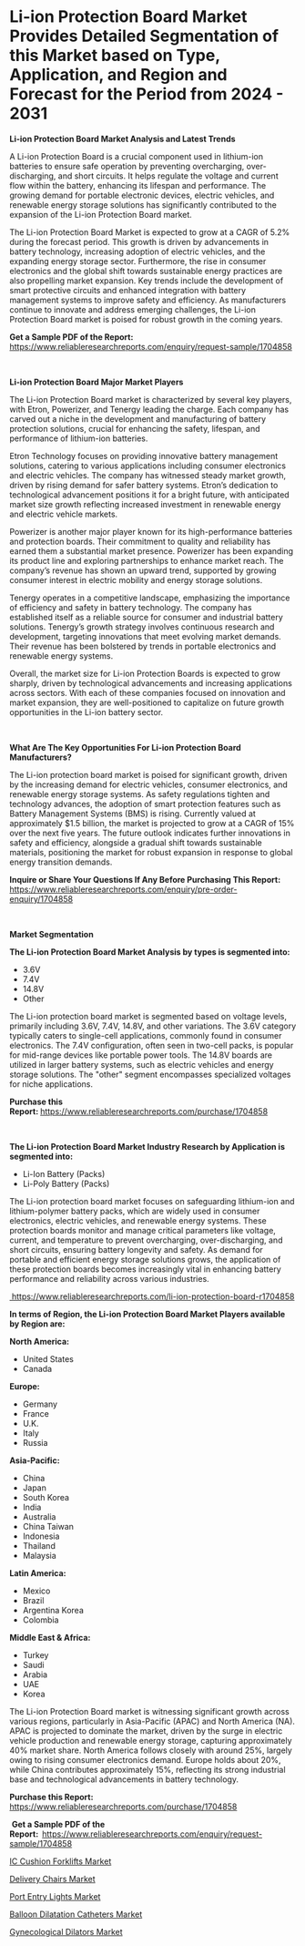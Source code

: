 <p><h1>Li-ion Protection Board Market Provides Detailed Segmentation of this Market based on Type, Application, and Region and Forecast for the Period from 2024 - 2031</h1></p><p><strong>Li-ion Protection Board Market Analysis and Latest Trends</strong></p>
<p><p>A Li-ion Protection Board is a crucial component used in lithium-ion batteries to ensure safe operation by preventing overcharging, over-discharging, and short circuits. It helps regulate the voltage and current flow within the battery, enhancing its lifespan and performance. The growing demand for portable electronic devices, electric vehicles, and renewable energy storage solutions has significantly contributed to the expansion of the Li-ion Protection Board market.</p><p>The Li-ion Protection Board Market is expected to grow at a CAGR of 5.2% during the forecast period. This growth is driven by advancements in battery technology, increasing adoption of electric vehicles, and the expanding energy storage sector. Furthermore, the rise in consumer electronics and the global shift towards sustainable energy practices are also propelling market expansion. Key trends include the development of smart protective circuits and enhanced integration with battery management systems to improve safety and efficiency. As manufacturers continue to innovate and address emerging challenges, the Li-ion Protection Board market is poised for robust growth in the coming years.</p></p>
<p><strong>Get a Sample PDF of the Report:&nbsp;</strong> <a href="https://www.reliableresearchreports.com/enquiry/request-sample/1704858?utm_campaign=1616&utm_medium=2&utm_source=Github&utm_content=ia&utm_term=21102024&utm_id=li-ion-protection-board">https://www.reliableresearchreports.com/enquiry/request-sample/1704858</a></p>
<p>&nbsp;</p>
<p><strong>Li-ion Protection Board Major Market Players</strong></p>
<p><p>The Li-ion Protection Board market is characterized by several key players, with Etron, Powerizer, and Tenergy leading the charge. Each company has carved out a niche in the development and manufacturing of battery protection solutions, crucial for enhancing the safety, lifespan, and performance of lithium-ion batteries.</p><p>Etron Technology focuses on providing innovative battery management solutions, catering to various applications including consumer electronics and electric vehicles. The company has witnessed steady market growth, driven by rising demand for safer battery systems. Etron’s dedication to technological advancement positions it for a bright future, with anticipated market size growth reflecting increased investment in renewable energy and electric vehicle markets.</p><p>Powerizer is another major player known for its high-performance batteries and protection boards. Their commitment to quality and reliability has earned them a substantial market presence. Powerizer has been expanding its product line and exploring partnerships to enhance market reach. The company’s revenue has shown an upward trend, supported by growing consumer interest in electric mobility and energy storage solutions.</p><p>Tenergy operates in a competitive landscape, emphasizing the importance of efficiency and safety in battery technology. The company has established itself as a reliable source for consumer and industrial battery solutions. Tenergy’s growth strategy involves continuous research and development, targeting innovations that meet evolving market demands. Their revenue has been bolstered by trends in portable electronics and renewable energy systems.</p><p>Overall, the market size for Li-ion Protection Boards is expected to grow sharply, driven by technological advancements and increasing applications across sectors. With each of these companies focused on innovation and market expansion, they are well-positioned to capitalize on future growth opportunities in the Li-ion battery sector.</p></p>
<p>&nbsp;</p>
<p><strong>What Are The Key Opportunities For Li-ion Protection Board Manufacturers?</strong></p>
<p><p>The Li-ion protection board market is poised for significant growth, driven by the increasing demand for electric vehicles, consumer electronics, and renewable energy storage systems. As safety regulations tighten and technology advances, the adoption of smart protection features such as Battery Management Systems (BMS) is rising. Currently valued at approximately $1.5 billion, the market is projected to grow at a CAGR of 15% over the next five years. The future outlook indicates further innovations in safety and efficiency, alongside a gradual shift towards sustainable materials, positioning the market for robust expansion in response to global energy transition demands.</p></p>
<p><strong>Inquire or Share Your Questions If Any Before Purchasing This Report:</strong> <a href="https://www.reliableresearchreports.com/enquiry/pre-order-enquiry/1704858?utm_campaign=1616&utm_medium=2&utm_source=Github&utm_content=ia&utm_term=21102024&utm_id=li-ion-protection-board">https://www.reliableresearchreports.com/enquiry/pre-order-enquiry/1704858</a></p>
<p>&nbsp;</p>
<p><strong>Market Segmentation</strong></p>
<p><strong>The Li-ion Protection Board Market Analysis by types is segmented into:</strong></p>
<p><ul><li>3.6V</li><li>7.4V</li><li>14.8V</li><li>Other</li></ul></p>
<p><p>The Li-ion protection board market is segmented based on voltage levels, primarily including 3.6V, 7.4V, 14.8V, and other variations. The 3.6V category typically caters to single-cell applications, commonly found in consumer electronics. The 7.4V configuration, often seen in two-cell packs, is popular for mid-range devices like portable power tools. The 14.8V boards are utilized in larger battery systems, such as electric vehicles and energy storage solutions. The "other" segment encompasses specialized voltages for niche applications.</p></p>
<p><strong>Purchase this Report:&nbsp;</strong><a href="https://www.reliableresearchreports.com/purchase/1704858?utm_campaign=1616&utm_medium=2&utm_source=Github&utm_content=ia&utm_term=21102024&utm_id=li-ion-protection-board">https://www.reliableresearchreports.com/purchase/1704858</a></p>
<p>&nbsp;</p>
<p><strong>The Li-ion Protection Board Market Industry Research by Application is segmented into:</strong></p>
<p><ul><li>Li-Ion Battery (Packs)</li><li>Li-Poly Battery (Packs)</li></ul></p>
<p><p>The Li-ion protection board market focuses on safeguarding lithium-ion and lithium-polymer battery packs, which are widely used in consumer electronics, electric vehicles, and renewable energy systems. These protection boards monitor and manage critical parameters like voltage, current, and temperature to prevent overcharging, over-discharging, and short circuits, ensuring battery longevity and safety. As demand for portable and efficient energy storage solutions grows, the application of these protection boards becomes increasingly vital in enhancing battery performance and reliability across various industries.</p></p>
<p><a href="https://www.reliableresearchreports.com/li-ion-protection-board-r1704858?utm_campaign=1616&utm_medium=2&utm_source=Github&utm_content=ia&utm_term=21102024&utm_id=li-ion-protection-board">&nbsp;https://www.reliableresearchreports.com/li-ion-protection-board-r1704858</a></p>
<p><strong>In terms of Region, the Li-ion Protection Board Market Players available by Region are:</strong></p>
<p>
    <p> <strong> North America: </strong>
        <ul>
            <li>United States</li>
            <li>Canada</li>
        </ul>
        </p> 
    <p> <strong> Europe: </strong>
        <ul>
            <li>Germany</li>
            <li>France</li>
            <li>U.K.</li>
            <li>Italy</li>
            <li>Russia</li>
        </ul>
        </p> 
    <p> <strong> Asia-Pacific: </strong>
        <ul>
            <li>China</li>
            <li>Japan</li>
            <li>South Korea</li>
            <li>India</li>
            <li>Australia</li>
            <li>China Taiwan</li>
            <li>Indonesia</li>
            <li>Thailand</li>
            <li>Malaysia</li>
        </ul>
        </p> 
    <p> <strong> Latin America: </strong>
        <ul>
            <li>Mexico</li>
            <li>Brazil</li>
            <li>Argentina Korea</li>
            <li>Colombia</li>
        </ul>
        </p> 
    <p> <strong> Middle East & Africa: </strong>
        <ul>
            <li>Turkey</li>
            <li>Saudi</li>
            <li>Arabia</li>
            <li>UAE</li>
            <li>Korea</li>
        </ul>
    </p>
    </p>
<p><p>The Li-ion Protection Board market is witnessing significant growth across various regions, particularly in Asia-Pacific (APAC) and North America (NA). APAC is projected to dominate the market, driven by the surge in electric vehicle production and renewable energy storage, capturing approximately 40% market share. North America follows closely with around 25%, largely owing to rising consumer electronics demand. Europe holds about 20%, while China contributes approximately 15%, reflecting its strong industrial base and technological advancements in battery technology.</p></p>
<p><strong>Purchase this Report: </strong><a href="https://www.reliableresearchreports.com/purchase/1704858?utm_campaign=1616&utm_medium=2&utm_source=Github&utm_content=ia&utm_term=21102024&utm_id=li-ion-protection-board">https://www.reliableresearchreports.com/purchase/1704858</a></p>
<p>&nbsp;<strong>Get a Sample PDF of the Report:&nbsp;&nbsp;</strong><a href="https://www.reliableresearchreports.com/enquiry/request-sample/1704858?utm_campaign=1616&utm_medium=2&utm_source=Github&utm_content=ia&utm_term=21102024&utm_id=li-ion-protection-board">https://www.reliableresearchreports.com/enquiry/request-sample/1704858</a></p>
<p><strong></strong></p>
<p><p><a href="https://www.linkedin.com/pulse/ic-cushion-forklifts-market-size-type-product-global-industry-dgd8e?utm_campaign=1616&utm_medium=2&utm_source=Github&utm_content=ia&utm_term=21102024&utm_id=li-ion-protection-board">IC Cushion Forklifts Market</a></p><p><a href="https://www.linkedin.com/pulse/delivery-chairs-market-navigating-challenges-unlocking-potential-3paxc?utm_campaign=1616&utm_medium=2&utm_source=Github&utm_content=ia&utm_term=21102024&utm_id=li-ion-protection-board">Delivery Chairs Market</a></p><p><a href="https://www.linkedin.com/pulse/pulse-port-entry-lights-rhythms-change-market-resonance-ds0pe?utm_campaign=1616&utm_medium=2&utm_source=Github&utm_content=ia&utm_term=21102024&utm_id=li-ion-protection-board">Port Entry Lights Market</a></p><p><a href="https://www.linkedin.com/pulse/evolution-balloon-dilatation-catheters-market-key-shifts-from-8ippc?utm_campaign=1616&utm_medium=2&utm_source=Github&utm_content=ia&utm_term=21102024&utm_id=li-ion-protection-board">Balloon Dilatation Catheters Market</a></p><p><a href="https://www.linkedin.com/pulse/gynecological-dilators-market-segmentation-in-depth-analysis-nsndc?utm_campaign=1616&utm_medium=2&utm_source=Github&utm_content=ia&utm_term=21102024&utm_id=li-ion-protection-board">Gynecological Dilators Market</a></p></p>